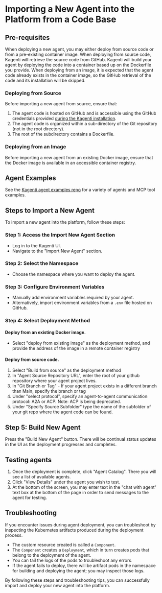 # Importing a New Agent into the Platform from a Code Base

## Pre-requisites

When deploying a new agent, you may either deploy from source code or from a pre-existing container image. When deploying from source code, Kagenti will retrieve the source code from GitHub. Kagenti will build your agent by deploying the code into a container based up on the Dockerfile you provide. When deploying from an image, it is expected that the agent code already exists in the container image, so the GitHub retrieval of the code and its installation will be skipped.

### Deploying from Source
Before importing a new agent from source, ensure that:
1. The agent code is hosted on GitHub and is accessible using the GitHub credentials provided [during the Kagenti installation](https://github.com/kagenti/kagenti/blob/main/docs/demos.md). 
2. The agent code is organized within a sub-directory of the Git repository (not in the root directory).
3. The root of the subdirectory contains a Dockerfile.

### Deploying from an Image
Before importing a new agent from an existing Docker image, ensure that the Docker image is available in an accessible container registry.

## Agent Examples

See the [Kagenti agent examples repo](https://github.com/kagenti/agent-examples) for a variety of agents and MCP tool examples.

## Steps to Import a New Agent
To import a new agent into the platform, follow these steps:

### Step 1: Access the Import New Agent Section
- Log in to the Kagenti UI.
- Navigate to the "Import New Agent" section.

### Step 2: Select the Namespace
- Choose the namespace where you want to deploy the agent.

### Step 3: Configure Environment Variables
- Manually add environment variables required by your agent.
- Alternatively, import environment variables from a `.env` file hosted on GitHub.

### Step 4: Select Deployment Method

#### Deploy from an existing Docker image.
- Select "deploy from existing image" as the deployment method, and provide the address of the image in a remote container registry

#### Deploy from source code.

1. Select "Build from source" as the deployment method
2. In "Agent Source Repository URL", enter the root of your github repository where your agent project lives.
3. In "Git Branch or Tag" - If your agent project exists in a different branch than Main, specify the branch or tag
4. Under "select protocol", specify an agent-to-agent communication protocol: A2A or ACP. Note: ACP is being deprecated.
5. Under "Specify Source Subfolder" type the name of the subfolder of your git repo where the agent code can be found.

## Step 5: Build New Agent

Press the "Build New Agent" button. There will be continual status updates in the UI as the deployment progresses and completes.

## Testing agents

1. Once the deployment is complete, click "Agent Catalog". There you will see a list of available agents. 
2. Click "View Details" under the agent you wish to test.
3. At the bottom of the screen, you may enter text in the "chat with agent" text box at the bottom of the page in order to send messages to the agent for testing.

## Troubleshooting
If you encounter issues during agent deployment, you can troubleshoot by inspecting the Kubernetes artifacts produced during the deployment process.

- The custom resource created is called a `Component`.
- The `Component` creates a `Deployment`, which in turn creates pods that belong to the deployment of the agent.
- You can tail the logs of the pods to troubleshoot any errors.
- If the agent fails to deploy, there will be artifact pods in the namespace for building and deploying the agent; you may inspect those logs.

By following these steps and troubleshooting tips, you can successfully import and deploy your new agent into the platform.
